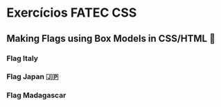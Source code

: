 # Exercícios FATEC CSS

## Making Flags using Box Models in CSS/HTML :crossed_flags:

### Flag Italy 

### Flag Japan 🇯🇵

### Flag Madagascar 
